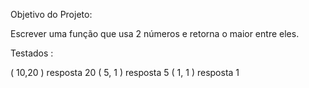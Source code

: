  Objetivo do Projeto: 

 Escrever uma função que usa 2 números e retorna o maior entre eles.

 Testados : 

  ( 10,20 ) resposta 20
  (  5, 1 ) resposta  5 
  (  1, 1 ) resposta 1